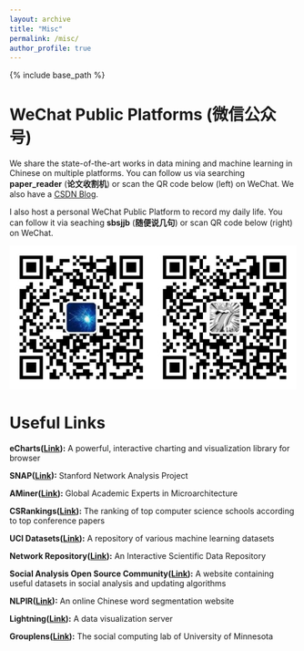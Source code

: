 ```yaml
---
layout: archive
title: "Misc"
permalink: /misc/
author_profile: true
---
```


{% include base_path %}

WeChat Public Platforms (微信公众号)
======
We share the state-of-the-art works in data mining and machine learning in Chinese on multiple platforms. You can follow us via searching **paper_reader** (**论文收割机**) or scan the QR code below (left) on WeChat. We also have a [CSDN Blog](https://blog.csdn.net/paper_reader).

I also host a personal WeChat Public Platform to record my daily life. You can follow it via seaching **sbsjjb** (**随便说几句**) or scan QR code below (right) on WeChat.

![Platform QR Code](/images/platform.png)

Useful Links
======
**eCharts([Link](https://echarts.baidu.com/)):** A  powerful, interactive charting and visualization library for browser

**SNAP([Link](http://snap.stanford.edu/)):** Stanford Network Analysis Project

**AMiner([Link](https://aminer.org/)):** Global Academic Experts in Microarchitecture

**CSRankings([Link](http://csrankings.org/)):** The ranking of top computer science schools according to top conference papers

**UCI Datasets([Link](https://archive.ics.uci.edu/ml/datasets.html)):** A repository of various machine learning datasets

**Network Repository([Link](http://networkrepository.com/)):** An Interactive Scientific Data Repository

**Social Analysis Open Source Community([Link](http://www.socialysis.org/)):** A website containing useful datasets in social analysis and updating algorithms

**NLPIR([Link](http://ictclas.nlpir.org/)):** An online Chinese word segmentation website

**Lightning([Link](http://lightning-viz.org/)):** A data visualization server

**Grouplens([Link](https://grouplens.org/)):** The social computing lab of University of Minnesota

